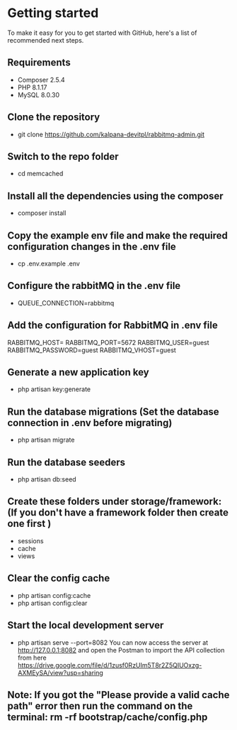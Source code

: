 # Getting started
To make it easy for you to get started with GitHub, here's a list of recommended next steps.

## Requirements

- Composer 2.5.4
- PHP 8.1.17
- MySQL 8.0.30

## Clone the repository
- git clone https://github.com/kalpana-devitpl/rabbitmq-admin.git

## Switch to the repo folder
- cd memcached

## Install all the dependencies using the composer
- composer install

## Copy the example env file and make the required configuration changes in the .env file
- cp .env.example .env

## Configure the rabbitMQ in the .env file
 - QUEUE_CONNECTION=rabbitmq

## Add the configuration for RabbitMQ in .env file
  RABBITMQ_HOST=
  RABBITMQ_PORT=5672
  RABBITMQ_USER=guest
  RABBITMQ_PASSWORD=guest
  RABBITMQ_VHOST=guest

## Generate a new application key
- php artisan key:generate

## Run the database migrations (Set the database connection in .env before migrating)
 - php artisan migrate
   
## Run the database seeders
 - php artisan db:seed
   
## Create these folders under storage/framework: (If you don't have a framework folder then create one first )
 - sessions
 - cache
 - views
   
## Clear the config cache
 - php artisan config:cache
 - php artisan config:clear
   
## Start the local development server
- php artisan serve --port=8082
You can now access the server at http://127.0.0.1:8082 and open the Postman to import the API collection from here https://drive.google.com/file/d/1zusf0RzUIm5T8r2Z5QIUOxzg-AXMEySA/view?usp=sharing

## Note: If you got the "Please provide a valid cache path" error then run the command on the terminal: rm -rf bootstrap/cache/config.php

